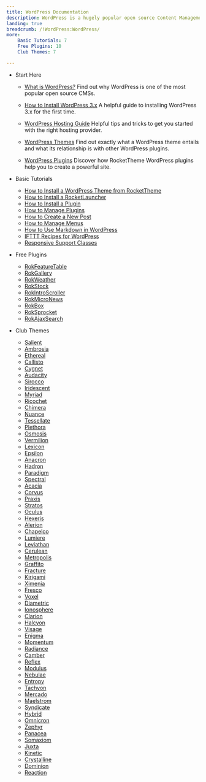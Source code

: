 ```yaml
---
title: WordPress Documentation
description: WordPress is a hugely popular open source Content Management System (CMS). This section enables you to find out more about WordPress and how to use it with RocketTheme Themes and Plugins.
landing: true
breadcrumb: /!WordPress:WordPress/
more:
	Basic Tutorials: 7
	Free Plugins: 10
	Club Themes: 7

---
```


* Start Here

	- [What is WordPress?](start/)
	  Find out why WordPress is one of the most popular open source CMSs.

	- [How to Install WordPress 3.x](start/install_wordpress_3x.md)
	  A helpful guide to installing WordPress 3.x for the first time.

	- [WordPress Hosting Guide](../hosting/wordpress.md)
	  Helpful tips and tricks to get you started with the right hosting provider.

	- [WordPress Themes](start/themes.md)
	  Find out exactly what a WordPress theme entails and what its relationship is with other WordPress plugins.

	- [WordPress Plugins](start/plugins.md)
	  Discover how RocketTheme WordPress plugins help you to create a powerful site.

<!-- -->

* Basic Tutorials

	- [How to Install a WordPress Theme from RocketTheme](start/themes.md#how-to-install-a-wordpress-theme-from-rockettheme)
	- [How to Install a RocketLauncher](start/rocketlauncher.md)
	- [How to Install a Plugin](start/plugins.md#how-to-install-a-plugin)
	- [How to Manage Plugins](start/plugins.md#how-to-manage-plugins)
	- [How to Create a New Post](start/post.md)
	- [How to Manage Menus](start/menus.md)
	- [How to Use Markdown in WordPress](http://www.rockettheme.com/blog/wordpress/136-how-to-use-markdown-in-wordpress)
	- [IFTTT Recipes for WordPress](http://www.rockettheme.com/blog/reviews/121-ifttt-recipes-for-wordpress-users)
	- [Responsive Support Classes](start/responsive_support_classes.md)

<!-- -->

* Free Plugins


	- [RokFeatureTable](plugins/rokfeaturetable/)
	- [RokGallery](plugins/rokgallery/)
	- [RokWeather](plugins/rokweather/)
	- [RokStock](plugins/rokstock/)
	- [RokIntroScroller](plugins/rokintroscroller)
	- [RokMicroNews](plugins/rokmicronews)
	- [RokBox](plugins/rokbox)
	- [RokSprocket](plugins/roksprocket/)
	- [RokAjaxSearch](plugins/rokajaxsearch/)

<!-- -->

* Club Themes

	- [Salient](themes/salient)
	- [Ambrosia](themes/ambrosia)
	- [Ethereal](themes/ethereal)
	- [Callisto](themes/callisto)
	- [Cygnet](themes/cygnet)
	- [Audacity](themes/audacity)
	- [Sirocco](themes/sirocco)
	- [Iridescent](themes/iridescent)
	- [Myriad](themes/myriad)
	- [Ricochet](themes/ricochet)
	- [Chimera](themes/chimera)
	- [Nuance](themes/nuance)
	- [Tessellate](themes/tessellate)
	- [Plethora](themes/plethora)
	- [Osmosis](themes/osmosis)
	- [Vermilion](themes/vermilion)
	- [Lexicon](themes/lexicon)
	- [Epsilon](themes/epsilon)
	- [Anacron](themes/anacron)
	- [Hadron](themes/hadron)
	- [Paradigm](themes/paradigm)
	- [Spectral](themes/spectral)
	- [Acacia](themes/acacia)
	- [Corvus](themes/corvus)
	- [Praxis](themes/praxis)
	- [Stratos](themes/stratos)
	- [Oculus](themes/oculus)
	- [Hexeris](themes/hexeris)
	- [Alerion](themes/alerion)
	- [Chapelco](themes/chapelco)
	- [Lumiere](themes/lumiere)
	- [Leviathan](themes/leviathan)
	- [Cerulean](themes/cerulean)
	- [Metropolis](themes/metropolis)
	- [Graffito](themes/graffito)
	- [Fracture](themes/fracture)
	- [Kirigami](themes/kirigami)
	- [Ximenia](themes/ximenia)
	- [Fresco](themes/fresco)
	- [Voxel](themes/voxel)
	- [Diametric](themes/diametric)
	- [Ionosphere](themes/ionosphere)
	- [Clarion](themes/clarion)
	- [Halcyon](themes/halcyon)
	- [Visage](themes/visage)
	- [Enigma](themes/enigma)
	- [Momentum](themes/momentum)
	- [Radiance](themes/radiance)
	- [Camber](themes/camber)
	- [Reflex](themes/reflex)
	- [Modulus](themes/modulus)
	- [Nebulae](themes/nebulae)
	- [Entropy](themes/entropy)
	- [Tachyon](themes/tachyon)
	- [Mercado](themes/mercado)
	- [Maelstrom](themes/maelstrom)
	- [Syndicate](themes/syndicate)
	- [Hybrid](themes/hybrid)
	- [Omnicron](themes/omnicron)
	- [Zephyr](themes/zephyr)
	- [Panacea](themes/panacea)
	- [Somaxiom](themes/somaxiom)
	- [Juxta](themes/juxta)
	- [Kinetic](themes/kinetic)
	- [Crystalline](themes/crystalline)
	- [Dominion](themes/dominion)
	- [Reaction](themes/reaction)
